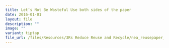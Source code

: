 ```yaml
---
title: Let’s Not Be Wasteful Use both sides of the paper
date: 2016-01-01
layout: file
description: ""
image: ""
variant: tiptap
file_url: /files/Resources/3Rs Reduce Reuse and Recycle/nea_reusepaper_poster.pdf
---
```


